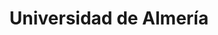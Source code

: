 ---
title: "Universidad de Almería"
external_link: "https://www.udc.es/es/covid-19/"
type: "andalucia"
img: "https://via.placeholder.com/150"
file_title: "Acuerdo Adaptación Enseñanza"
file_link: "https://www.ual.es/application/files/9415/9360/1869/ANEXO_ACUERDO_PUNTO_UNICO_OD.pdf"
---